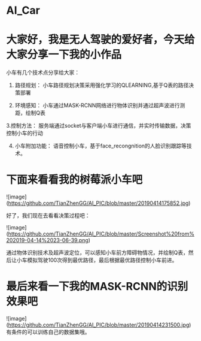 # AI_Car

大家好，我是无人驾驶的爱好者，今天给大家分享一下我的小作品
====================================================

小车有几个技术点分享给大家：

1. 路径规划： 小车路径规划决策采用强化学习的QLEARNING,基于Q表的路径决策部署


2. 环境感知： 小车通过MASK-RCNN网络进行物体识别并通过超声波进行测距，绘制Q表


3.控制方法： 服务端通过socket与客户端小车进行通信，并实时传输数据，决策控制小车的行动


4. 小车附加功能： 语音控制小车，基于face_recongnition的人脸识别跟踪等技术。


下面来看看我的树莓派小车吧
====================================================================
![image]
(https://github.com/TianZhenGG/AI_PIC/blob/master/20190414175852.jpg)

好了，我们现在去看看决策过程吧：

![image]
(https://github.com/TianZhenGG/AI_PIC/blob/master/Screenshot%20from%202019-04-14%2023-06-39.png)

通过物体识别技术及超声波定位，可以感知小车前方障碍物情况，并绘制Q表，然后让小车模拟驾驶100次得到最优路径，最后根据最优路径控制小车前进。

最后来看一下我的MASK-RCNN的识别效果吧
======================================================================
![image]
(https://github.com/TianZhenGG/AI_PIC/blob/master/20190414231500.jpg)
有条件的可以训练自己的数据集哦。
